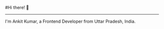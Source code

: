 #Hi there! 👋
___________________________________________________________________________________________________________________
I'm Ankit Kumar, a Frontend Developer from Uttar Pradesh, India. 

